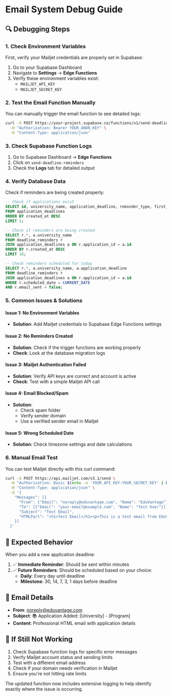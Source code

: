 # Email System Debug Guide

## 🔍 **Debugging Steps**

### 1. **Check Environment Variables**
First, verify your Mailjet credentials are properly set in Supabase:

1. Go to your Supabase Dashboard
2. Navigate to **Settings** → **Edge Functions**
3. Verify these environment variables exist:
   - `MAILJET_API_KEY`
   - `MAILJET_SECRET_KEY`

### 2. **Test the Email Function Manually**
You can manually trigger the email function to see detailed logs:

```bash
curl -X POST https://your-project.supabase.co/functions/v1/send-deadline-reminders \
  -H "Authorization: Bearer YOUR_ANON_KEY" \
  -H "Content-Type: application/json"
```

### 3. **Check Supabase Function Logs**
1. Go to Supabase Dashboard → **Edge Functions**
2. Click on `send-deadline-reminders`
3. Check the **Logs** tab for detailed output

### 4. **Verify Database Data**
Check if reminders are being created properly:

```sql
-- Check if applications exist
SELECT id, university_name, application_deadline, reminder_type, first_reminder_sent 
FROM application_deadlines 
ORDER BY created_at DESC 
LIMIT 5;

-- Check if reminders are being created
SELECT r.*, a.university_name 
FROM deadline_reminders r
JOIN application_deadlines a ON r.application_id = a.id
ORDER BY r.created_at DESC 
LIMIT 10;

-- Check reminders scheduled for today
SELECT r.*, a.university_name, a.application_deadline
FROM deadline_reminders r
JOIN application_deadlines a ON r.application_id = a.id
WHERE r.scheduled_date = CURRENT_DATE
AND r.email_sent = false;
```

### 5. **Common Issues & Solutions**

#### **Issue 1: No Environment Variables**
- **Solution**: Add Mailjet credentials to Supabase Edge Functions settings

#### **Issue 2: No Reminders Created**
- **Solution**: Check if the trigger functions are working properly
- **Check**: Look at the database migration logs

#### **Issue 3: Mailjet Authentication Failed**
- **Solution**: Verify API keys are correct and account is active
- **Check**: Test with a simple Mailjet API call

#### **Issue 4: Email Blocked/Spam**
- **Solution**: 
  - Check spam folder
  - Verify sender domain
  - Use a verified sender email in Mailjet

#### **Issue 5: Wrong Scheduled Date**
- **Solution**: Check timezone settings and date calculations

### 6. **Manual Email Test**
You can test Mailjet directly with this curl command:

```bash
curl -X POST https://api.mailjet.com/v3.1/send \
  -H "Authorization: Basic $(echo -n 'YOUR_API_KEY:YOUR_SECRET_KEY' | base64)" \
  -H "Content-Type: application/json" \
  -d '{
    "Messages": [{
      "From": {"Email": "noreply@eduvantage.com", "Name": "EduVantage"},
      "To": [{"Email": "your-email@example.com", "Name": "Test User"}],
      "Subject": "Test Email",
      "HTMLPart": "<h1>Test Email</h1><p>This is a test email from EduVantage.</p>"
    }]
  }'
```

## 🎯 **Expected Behavior**

When you add a new application deadline:

1. ✅ **Immediate Reminder**: Should be sent within minutes
2. ✅ **Future Reminders**: Should be scheduled based on your choice:
   - **Daily**: Every day until deadline
   - **Milestone**: 30, 14, 7, 3, 1 days before deadline

## 📧 **Email Details**

- **From**: noreply@eduvantage.com
- **Subject**: 📚 Application Added: [University] - [Program]
- **Content**: Professional HTML email with application details

## 🚨 **If Still Not Working**

1. Check Supabase function logs for specific error messages
2. Verify Mailjet account status and sending limits
3. Test with a different email address
4. Check if your domain needs verification in Mailjet
5. Ensure you're not hitting rate limits

The updated function now includes extensive logging to help identify exactly where the issue is occurring.